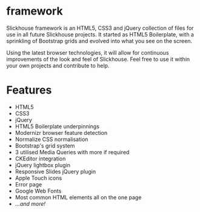 framework
=========

Slickhouse framework is an HTML5, CSS3 and jQuery collection of files for use in all future Slickhouse projects. It started as HTML5 Boilerplate, with a sprinkling of Bootstrap grids and evolved into what you see on the screen.

Using the latest browser technologies, it will allow for continuous improvements of the look and feel of Slickhouse. Feel free to use it within your own projects and contribute to help.

Features
========

* HTML5
* CSS3
* jQuery
* HTML5 Boilerplate underpinnings
* Modernizr browser feature detection
* Normalize CSS normalisation
* Bootstrap's grid system
* 3 utilised Media Queries with more if required
* CKEditor integration
* jQuery lightbox plugin
* Responsive Slides jQuery plugin
* Apple Touch icons
* Error page
* Google Web Fonts
* Most common HTML elements all on the one page
* _...and more!_
